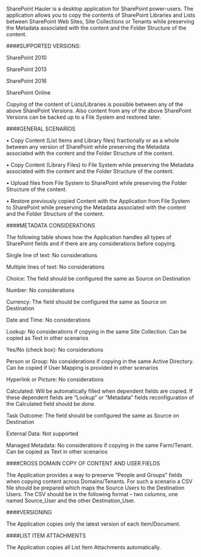 SharePoint Hauler is a desktop application for SharePoint power-users. The application allows you to copy the contents of SharePoint Libraries and Lists between SharePoint Web Sites, Site Collections or Tenants while preserving the Metadata associated with the content and the Folder Structure of the content.

####SUPPORTED VERSIONS:

SharePoint 2010

SharePoint 2013

SharePoint 2016

SharePoint Online

Copying of the content of Lists/Libraries is possible between any of the above SharePoint Versions.
Also content from any of the above SharePoint Versions can be backed up to a File System and restored later.

####GENERAL SCENARIOS

•	Copy Content (List Items and Library files) fractionally or as a whole between any version of SharePoint while preserving the Metadata associated with the content and the Folder Structure of the content.

•	Copy Content (Library Files) to File System while preserving the Metadata associated with the content and the Folder Structure of the content.

•	Upload files from File System to SharePoint while preserving the Folder Structure of the content.

•	Restore previously copied Content with the Application from File System to SharePoint while preserving the Metadata associated with the content and the Folder Structure of the content.

####METADATA CONSIDERATIONS

The following table shows how the Application handles all types of SharePoint fields and if there are any considerations before copying.

Single line of text:			No considerations

Multiple lines of text:			No considerations

Choice:							The field should be configured the same as Source on Destination

Number:							No considerations

Currency:						The field should be configured the same as Source on Destination

Date and Time:					No considerations

Lookup:							No considerations if copying in the same Site Collection. Can be copied as Text in other scenarios

Yes/No (check box):				No considerations

Person or Group:				No considerations if copying in the same Active Directory. Can be copied if User Mapping is provided in other scenarios

Hyperlink or Picture:			No considerations

Calculated:						Will be automatically filled when dependent fields are copied. If these dependent fields are “Lookup” or “Metadata” fields reconfiguration of the Calculated field should be done.

Task Outcome:					The field should be configured the same as Source on Destination

External Data:					Not supported

Managed Metadata:				No considerations if copying in the same Farm/Tenant. Can be copied as Text in other scenarios

####CROSS DOMAIN COPY OF CONTENT AND USER FIELDS

The Application provides a way to preserve “People and Groups” fields when copying content across Domains/Tenants. For such a scenario a CSV file should be prepared which maps the Source Users to the Destination Users. The CSV should be in the following format – two columns, one named Source_User and the other Destination_User. 

####VERSIONING

The Application copies only the latest version of each Item/Document. 

####LIST ITEM ATTACHMENTS

The Application copies all List Item Attachments automatically.

